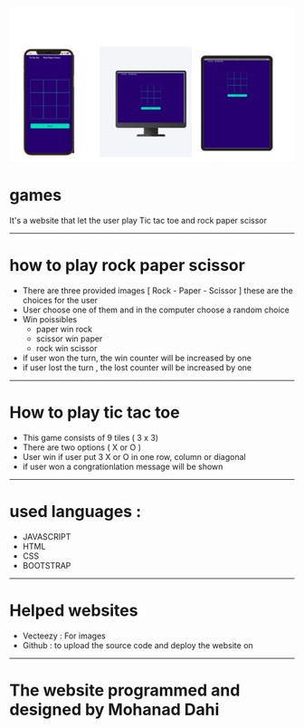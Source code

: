 ![CI logo](assets/images/site-on-different-size.png)
# games
It's a website that let the user play Tic tac toe and rock paper scissor 

---

# how to play rock paper scissor 
* There are three provided images [ Rock - Paper - Scissor ] these are the choices for the user
* User choose one of them and in the computer choose a random choice 
* Win poissibles
    * paper win rock
    * scissor win paper
    * rock win scissor
* if user won the turn, the win counter will be increased by one
* if user lost the turn , the lost counter will be increased by one

---

# How to play tic tac toe
* This game consists of 9 tiles ( 3 x 3)
* There are two options ( X or O )
* User win if user put 3 X or O in one row, column or diagonal
* if user won a congrationlation message will be shown

---

# used languages :
* JAVASCRIPT 
* HTML 
* CSS 
* BOOTSTRAP

---

# Helped websites
* Vecteezy : For images 
* Github : to upload the source code and deploy the website on

---

# The website programmed and designed by Mohanad Dahi 